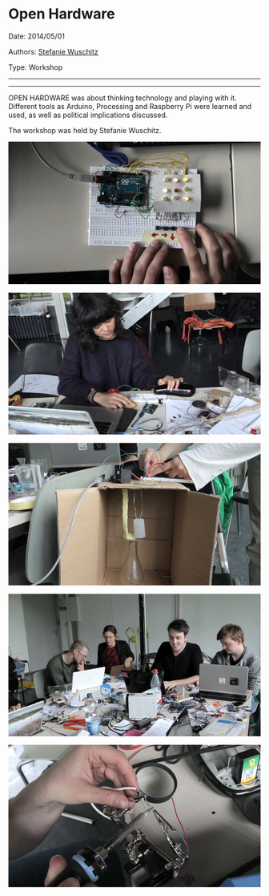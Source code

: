 # Open Hardware

Date: 2014/05/01

Authors: [Stefanie Wuschitz](http://www.grenzartikel.com)

Type: Workshop

---
---

OPEN HARDWARE was about thinking technology and playing with it.
Different tools as Arduino, Processing and Raspberry Pi were learned and used, as well as political implications discussed.

The workshop was held by Stefanie Wuschitz.

![](spielen.png)

![](frucht.png)

![](bauen.png)

![](menschen.png)

![](loeten.png)
